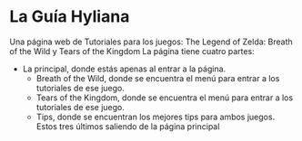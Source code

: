# La Guía Hyliana
Una página web de Tutoriales para los juegos: The Legend of Zelda: Breath of the Wild y Tears of the Kingdom
La página tiene cuatro partes:
- La principal, donde estás apenas al entrar a la página.
  - Breath of the Wild, donde se encuentra el menú para entrar a los tutoriales de ese juego.
  - Tears of the Kingdom, donde se encuentra el menú para entrar a los tutoriales de ese juego.
  - Tips, donde se encuentran los mejores tips para ambos juegos.
  Estos tres últimos saliendo de la página principal
